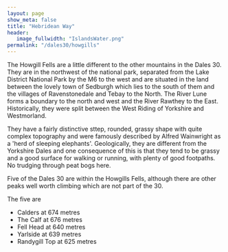 ```yaml
---
layout: page
show_meta: false
title: "Hebridean Way"
header:
   image_fullwidth: "IslandsWater.png"
permalink: "/dales30/howgills"
---
```

The Howgill Fells are a little different to the other mountains in the Dales 30. They are in the northwest of the national park, separated from the Lake District National Park by the M6 to the west and are situated in the land between the lovely town of Sedburgh which lies to the south of them and the villages of Ravenstonedale and Tebay to the North. The River Lune forms a boundary to the north and west and the River Rawthey to the East. Historically, they were split between the West Riding of Yorkshire and Westmorland.

They have a fairly distinctive sttep, rounded, grassy shape with quite complex topography and were famously described by Alfred Wainwright as a 'herd of sleeping elephants'. Geologically, they are different from the Yorkshire Dales and one consequence of this is that they tend to be grassy and a good surface for walking or running, with plenty of good footpaths. No trudging through peat bogs here.

Five of the Dales 30 are within the Howgills Fells, although there are other peaks well worth climbing which are not part of the 30.

The five are
- Calders at 674 metres
- The Calf at 676 metres
- Fell Head at 640 metres
- Yarlside at 639 metres
- Randygill Top at 625 metres

